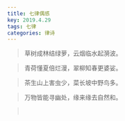 ```yaml
---
title: 七律偶感
key: 2019.4.29
tags: 七律
categories: 律诗
---
```


<blockquote class="blockquote-center">草树成林结绿萝，云烟临水起漪波。
</blockquote>
<blockquote class="blockquote-center">青荷懂夏倍烂漫，翠柳知春更婆娑。
</blockquote>
<blockquote class="blockquote-center">茶生山上害虫少，菜长坡中野鸟多。
</blockquote>
<blockquote class="blockquote-center">万物皆能寻幽处，缘来缘去自然和。
</blockquote>
<blockquote class="blockquote-center"></br>
</blockquote>
